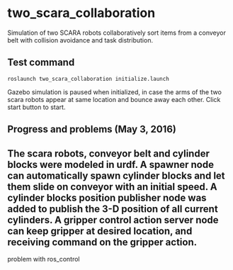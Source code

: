 # two_scara_collaboration

Simulation of two SCARA robots collaboratively sort items from a conveyor belt with collision avoidance and task distribution.

## Test command
```
roslaunch two_scara_collaboration initialize.launch
```
Gazebo simulation is paused when initialized, in case the arms of the two scara robots appear at same location and bounce away each other. Click start button to start.

## Progress and problems (May 3, 2016)
The scara robots, conveyor belt and cylinder blocks were modeled in urdf.
A spawner node can automatically spawn cylinder blocks and let them slide on conveyor with an initial speed.
A cylinder blocks position publisher node was added to publish the 3-D position of all current cylinders.
A gripper control action server node can keep gripper at desired location, and receiving command on the gripper action.
---


problem with ros_control




